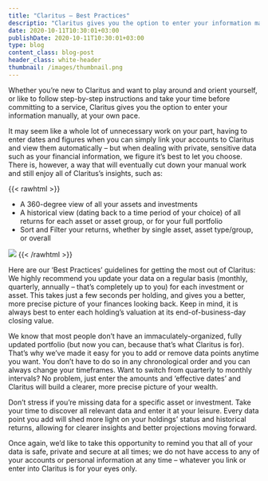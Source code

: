 ```yaml
---
title: "Claritus – Best Practices"
descriptio: "Claritus gives you the option to enter your information manually, at your own pace"
date: 2020-10-11T10:30:01+03:00
publishDate: 2020-10-11T10:30:01+03:00
type: blog
content_class: blog-post
header_class: white-header
thumbnail: /images/thumbnail.png
---
```


Whether you’re new to Claritus and want to play around and orient yourself, or like to follow step-by-step instructions and take your time before committing to a service, Claritus gives you the option to enter your information manually, at your own pace.

It may seem like a whole lot of unnecessary work on your part, having to enter dates and figures when you can simply link your accounts to Claritus and view them automatically – but when dealing with private, sensitive data such as your financial information, we figure it’s best to let you choose. There is, however, a way that will eventually cut down your manual work and still enjoy all of Claritus’s insights, such as:

{{< rawhtml >}}
<ul>
    <li>A 360-degree view of all your assets and investments</li>
    <li>A historical view (dating back to a time period of your choice) of all returns for each asset or asset group, or for your full portfolio</li>
    <li>Sort and Filter your returns, whether by single asset, asset type/group, or overall</li>
</ul>

<img src="/images/blog-best-practices.png">
{{< /rawhtml >}}

Here are our ‘Best Practices’ guidelines for getting the most out of Claritus:
We highly recommend you update your data on a regular basis (monthly, quarterly, annually – that’s completely up to you) for each investment or asset. This takes just a few seconds per holding, and gives you a better, more precise picture of your finances looking back. Keep in mind, it is always best to enter each holding’s valuation at its end-of-business-day closing value.

We know that most people don’t have an immaculately-organized, fully updated portfolio (but now you can, because that’s what Claritus is for). That’s why we’ve made it easy for you to add or remove data points anytime you want. You don’t have to do so in any chronological order and you can always change your timeframes. Want to switch from quarterly to monthly intervals? No problem, just enter the amounts and ‘effective dates’ and Claritus will build a clearer, more precise picture of your wealth.

Don’t stress if you’re missing data for a specific asset or investment. Take your time to discover all relevant data and enter it at your leisure. Every data point you add will shed more light on your holdings’ status and historical returns, allowing for clearer insights and better projections moving forward.

Once again, we’d like to take this opportunity to remind you that all of your data is safe, private and secure at all times; we do not have access to any of your accounts or personal information at any time – whatever you link or enter into Claritus is for your eyes only.
